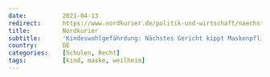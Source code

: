 ```yaml
---
date:          2021-04-13
redirect:      https://www.nordkurier.de/politik-und-wirtschaft/naechstes-gericht-kippt-maskenpflicht-1343122304.html
title:         Nordkurier
subtitle:      'Kindeswohlgefährdung: Nächstes Gericht kippt Maskenpflicht'
country:       DE
categories:    [Schulen, Recht]
tags:          [kind, maske, weilheim]
---
```

